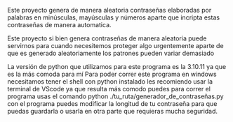 Este proyecto genera de manera aleatoria contraseñas elaboradas por palabras en minúsculas, mayúsculas y números
aparte que incripta estas contraseñas de manera automatica.

Este proyecto si bien genera contraseñas de manera aleatoria puede servirnos para cuando necesitemos proteger
algo urgentemente aparte de que es generado aleatoriamente los patrones pueden variar demasiado

La versión de python que utilizamos para este programa es la 3.10.11 ya que es la más comoda para mí
Para poder correr este programa en windows necesitamos tener el shell con python instalado les recomiendo 
usar la terminal de VScode ya que resulta más comodo puedes para correr el programa usas el comando python ./tu_ruta/generador_de_contraseñas.py
con el programa puedes modificar la longitud de tu contraseña para que puedas guardarla o usarla en otra parte que requieras mucha seguridad.